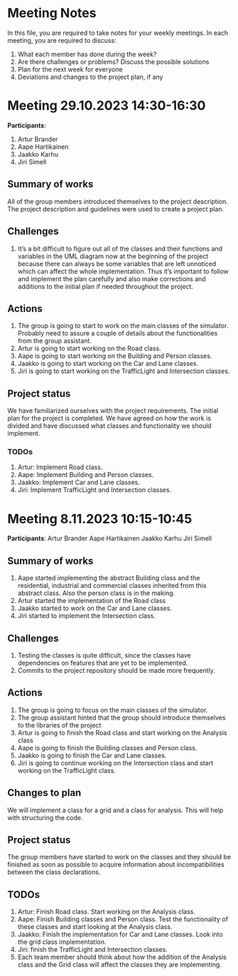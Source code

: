 # Meeting Notes
In this file, you are required to take notes for your weekly meetings.
In each meeting, you are required to discuss:


1. What each member has done during the week?
2. Are there challenges or problems? Discuss the possible solutions
3. Plan for the next week for everyone
4. Deviations and changes to the project plan, if any




# Meeting 29.10.2023 14:30-16:30


**Participants**:
1. Artur Brander
2. Aape Hartikainen
3. Jaakko Karhu
4. Jiri Simell


## Summary of works
All of the group members introduced themselves to the project description.
The project description and guidelines were used to create a project plan.


## Challenges


1. It’s a bit difficult to figure out all of the classes and their functions and variables in the UML diagram now at the beginning of the project because there can always be some variables that are left unnoticed which can affect the whole implementation. Thus it’s important to follow and implement the plan carefully and also make corrections and additions to the initial plan if needed throughout the project.


## Actions
1. The group is going to start to work on the main classes of the simulator. Probably need to assure a couple of details about the functionalities from the group assistant.
2. Artur is going to start working on the Road class.
3. Aape is going to start working on the Building and Person classes.
4. Jaakko is going to start working on the Car and Lane classes.
5. Jiri is going to start working on the TrafficLight and Intersection classes.




## Project status
We have familiarized ourselves with the project requirements. The initial plan for the project is completed. We have agreed on how the work is divided and have discussed what classes and functionality we should implement. 


### TODOs
1. Artur: Implement Road class.
2. Aape: Implement Building and Person classes.
3. Jaakko: Implement Car and Lane classes.
4. Jiri: Implement TrafficLight and Intersection classes.

# Meeting 8.11.2023 10:15-10:45

**Participants**:
Artur Brander
Aape Hartikainen
Jaakko Karhu
Jiri Simell

## Summary of works
1. Aape started implementing the abstract Building class and the residential, industrial and commercial classes inherited from this abstract class. Also the person class is in the making.
2. Artur started the implementation of the Road class
3. Jaakko started to work on the Car and Lane classes.
4. Jiri started to implement the Intersection class.

## Challenges
1. Testing the classes is quite difficult, since the classes have dependencies on features that are yet to be implemented.
2. Commits to the project repository should be made more frequently.

## Actions
1. The group is going to focus on the main classes of the simulator.
2. The group assistant hinted that the group should introduce themselves to the libraries of the project
3. Artur is going to finish the Road class and start working on the Analysis class
4. Aape is going to finish the Building classes and Person class.
5. Jaakko is going to finish the Car and Lane classes.
6. Jiri is going to continue working on the Intersection class and start working on the TrafficLight class.

## Changes to plan 
We will implement a class for a grid and a class for analysis. This will help with structuring the code.

## Project status
The group members have started to work on the classes and they should be finished as soon as possible to acquire information about incompatibilities between the class declarations. 

## TODOs
1. Artur: Finish Road class. Start working on the Analysis class.
2. Aape: Finish Building classes and Person class. Test the functionality of these classes and start looking at the Analysis class.
3. Jaakko: Finish the implementation for Car and Lane classes. Look into the grid class implementation.
4. Jiri: finish the TrafficLight and Intersection classes.
5. Each team member should think about how the addition of the Analysis class and the Grid class will affect the classes they are implementing.

